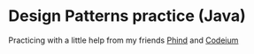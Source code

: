 # Design Patterns practice (Java)
Practicing with a little help from my friends [Phind](https://www.phind.com/) and [Codeium](https://codeium.com/)